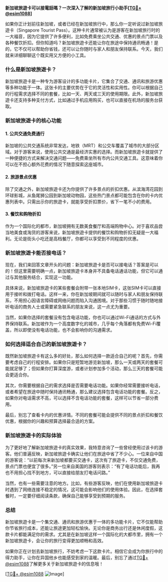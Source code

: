 **新加坡旅遊卡可以接電話嗎？一次深入了解的新加坡旅行小助手[[TG💪+ @esim1088](https://t.me/s/esim1088)]**

如果你正计划前往新加坡，或者已经在新加坡旅行中，那么你一定听说过新加坡旅遊卡（Singapore Tourist Pass）。这种卡片通常被认为是游客在新加坡旅行时的一大福音，因为它提供了许多便利，比如免费乘坐公共交通、优惠的景点门票以及各种餐饮折扣。但你知道吗？新加坡旅遊卡还能让你在旅途中保持通讯畅通！是的，它不仅可以帮助你省钱，还可以让你随时与家人和朋友保持联系。今天，我们就来详细聊聊这个既实用又方便的小工具。

### 什么是新加坡旅遊卡？

新加坡旅遊卡是一种专为游客设计的多功能卡片，它集合了交通、通讯和旅游优惠等多种功能于一体。这张卡的主要优势在于它的灵活性和实用性。你可以根据自己的行程需求选择不同的套餐，比如一天、两天或三天的使用期限。此外，新加坡旅遊卡还支持多种支付方式，比如通过手机应用购买，也可以直接在机场的服务台获取。

### 新加坡旅遊卡的核心功能

#### 1. 公共交通免费通行

新加坡的公共交通系统非常发达，地铁（MRT）和公交车覆盖了城市的大部分区域。对于游客来说，使用公共交通是最经济实惠的选择。而新加坡旅遊卡就提供了一种便捷的方式来解决交通问题——免费乘坐所有市内公共交通工具。这意味着你可以在不担心额外花费的情况下随意探索这座城市。

#### 2. 旅游景点优惠

除了交通之外，新加坡旅遊卡还为你提供了许多景点的折扣优惠。从滨海湾花园到环球影城，从鱼尾狮公园到新加坡动物园，这些热门景点都可能包含在你的卡内优惠列表中。只需出示你的旅遊卡，就能享受折扣票价，省下一笔不小的费用。

#### 3. 餐饮和购物折扣

作为一个国际化的都市，新加坡拥有无数美食餐厅和高端购物中心。对于喜欢品尝当地美食或淘货的游客来说，新加坡旅遊卡提供的餐饮和购物折扣无疑是一大福利。无论是街头小吃还是高档餐厅，你都可以享受到不同程度的优惠。

### 新加坡旅遊卡能否接电话？

现在，我们来回答文章开头的问题：新加坡旅遊卡是否可以接电话？答案是可以的！但这里需要明确一点，新加坡旅遊卡本身并不具备电话通话功能，但它可以通过与其他服务结合，实现这一功能。

具体来说，新加坡旅遊卡的某些套餐会附带一张本地SIM卡，这张SIM卡可以直接用于接听和拨打电话。这样一来，你在新加坡期间就可以随时与家人和朋友保持联系，不用担心因语言障碍或网络问题而陷入沟通困境。对于那些习惯于随时随地接听电话的商务人士或需要紧急联系的朋友来说，这一点尤为重要。

当然，如果你选择的套餐没有包含电话功能，你也可以通过Wi-Fi通话的方式与外界保持联系。新加坡作为一个高度数字化的城市，几乎每个角落都有免费Wi-Fi覆盖，所以即使没有电话功能，也不会影响你的沟通需求。

### 如何选择适合自己的新加坡旅遊卡？

既然新加坡旅遊卡有这么多的好处，那么如何选择一款适合自己的呢？首先，你需要考虑自己的行程安排。如果你只是短暂地游览新加坡，那么一天或两天的套餐可能就足够了；但如果你打算深度游，或者计划参加多个活动，那么三天的套餐可能会更适合你。

其次，你需要根据自己的需求选择是否需要电话功能。如果你经常需要接听电话，或者希望在旅途中随时保持通讯畅通，那么建议选择包含电话功能的套餐。反之，如果你对电话需求不高，可以选择不含电话功能的套餐，这样可以节省一部分费用。

最后，别忘了查看卡内的优惠详情。不同的套餐可能会提供不同的景点折扣和餐饮优惠，根据你的兴趣和预算选择最合适的方案。

### 新加坡旅遊卡的实际体验

为了更好地了解新加坡旅遊卡的真实效果，我特意咨询了一些曾经使用过该卡的游客。他们普遍反映，新加坡旅遊卡确实让他们在旅途中省了不少心。一位来自中国的游客说：“以前每次来新加坡都要买交通卡，这次有了旅遊卡，不仅交通免费，景点门票也便宜了很多。”另一位来自美国的游客则表示：“有了电话功能后，我再也不用担心找不到地方，可以直接给朋友打电话问路。”

当然，也有一些需要注意的地方。比如，有些游客反映，他们在使用新加坡旅遊卡时遇到了网络连接不稳定的情况，这可能会影响他们的使用体验。因此，在选择套餐时，一定要仔细阅读条款，确保自己能够享受到预期的服务。

### 总结

新加坡旅遊卡是一个集交通、通讯和旅游优惠于一体的多功能卡片，它不仅能帮助你节省旅行成本，还能让旅途更加轻松愉快。无论你是商务出行还是休闲度假，这款卡片都能满足你的需求。尤其是在新加坡这样一个国际化的大都市里，拥有一个新加坡旅遊卡，会让你的旅行变得更加顺畅和高效。

如果你正在计划去新加坡旅行，不妨考虑一下这款卡片。相信它会成为你旅行中的得力助手，让你在异国他乡也能感受到家的温暖。最后，别忘了通过[TG💪+ @esim1088](https://t.me/s/esim1088)了解更多关于新加坡旅遊卡的信息哦！

[[TG💪+ @esim1088](https://t.me/s/esim1088) ![Image](https://i.postimg.cc/4NQfJmqS/Snipaste-2025-05-13-00-14-12.png)]